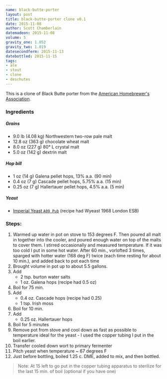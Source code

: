 ```yaml
---
name: black-butte-porter
layout: post
title: black-butte-porter clone v0.1
date: 2015-11-08
author: Scott Chamberlain
datemadeon: 2015-11-08
volume: 5
gravity_one: 1.052
gravity_two: 1.019
datesecondferm: 2015-11-13
datebottled: 2015-11-15
tags:
- ale
- stout
- clone
- deschutes
---
```


This is a clone of Black Butte porter from the [American Homebrewer's Association][here].

### Ingredients

##### Grains

+ 9.0 lb (4.08 kg) Northwestern two-row pale malt
+ 12.8 oz (363 g) chocolate wheat malt
+ 8.0 oz (227 g) 80° L crystal malt
+ 5.0 oz (142 g) dextrin malt

<!-- + 10 lbs American 2-Row pale malt (original called for 9.25, I upped a bitto account for probably lower efficiency of extraction process I have)
+ 12 oz. German Dark Munich malt
+ 8 oz. 10oL American crystal malt
+ 4 oz. 40oL American crystal malt -->

##### Hop bill

+ 1 oz (14 g) Galena pellet hops, 13% a.a. (90 min)
+ 0.4 oz (7 g) Cascade pellet hops, 5.75% a.a. (15 min)
+ 0.25 oz (7 g) Hallertauer pellet hops, 4.5% a.a. (5 min)

<!-- + 1 oz Magnum (recipe had Horizon) (recipe said to do 29% less than 1 oz for all grain, but I like the hops)
+ 0.5 oz Willamette
+ 1.4 oz Cascade
+ 0.6 oz Centennial -->

##### Yeast

+ [Imperial Yeast `A09 Pub`](http://www.imperialyeast.com/yeast-strains/) (recipe had Wyeast 1968 London ESB)

### Steps:

1. Warmed up water in pot on stove to 153 degrees F. Then poured all malt in together into the cooler, and poured enough water on top of the malts to cover them.  I stirred occasionally and measured temperature. If it was too cold I put in some hot water.  After 60 min., vorlofted 3 times, sparged with hotter water (168 deg F) twice (each time resting for about 10 min.), and added back to pot each time
2. Brought volume in pot up to about 5.5 gallons.
3. Add
    + 2 tsp. burton water salts
    + 1 oz. Galena hops (recipe had 0.5 oz)
4. Boil for 75 min.
5. Add
    + 0.4 oz. Cascade hops (recipe had 0.25)
    + 1 tsp. Irish moss
6. Boil for 10 min.
8. Add
    + 0.25 oz. Hallertauer hops
9. Boil for 5 minutes
10. Remove pot from stove and cool down as fast as possible to temperature ideal for the yeast - I used the copper tubing I put in the boil earlier.
11. Transfer cooled down wort to primary fermenter
12. Pitch yeast when temperature ~ 67 degrees F
13. Just before bottling, boiled 1.25 c. DME, added to mix, and then bottled.

> Note: At 15 left to go put in the copper tubing apparatus to sterilize for the last 15 min. of boil (optional if you have one)

[here]: http://www.homebrewersassociation.org/homebrew-recipe/deschutes-black-butte-porter-clone/
